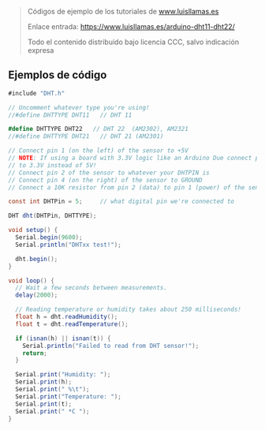 > Códigos de ejemplo de los tutoriales de www.luisllamas.es
>
> Enlace entrada: https://www.luisllamas.es/arduino-dht11-dht22/
>
> Todo el contenido distribuido bajo licencia CCC, salvo indicación expresa

## Ejemplos de código
```csharp
#include "DHT.h"

// Uncomment whatever type you're using!
//#define DHTTYPE DHT11   // DHT 11

#define DHTTYPE DHT22   // DHT 22  (AM2302), AM2321
//#define DHTTYPE DHT21   // DHT 21 (AM2301)

// Connect pin 1 (on the left) of the sensor to +5V
// NOTE: If using a board with 3.3V logic like an Arduino Due connect pin 1
// to 3.3V instead of 5V!
// Connect pin 2 of the sensor to whatever your DHTPIN is
// Connect pin 4 (on the right) of the sensor to GROUND
// Connect a 10K resistor from pin 2 (data) to pin 1 (power) of the sensor

const int DHTPin = 5;     // what digital pin we're connected to

DHT dht(DHTPin, DHTTYPE);

void setup() {
  Serial.begin(9600);
  Serial.println("DHTxx test!");

  dht.begin();
}

void loop() {
  // Wait a few seconds between measurements.
  delay(2000);

  // Reading temperature or humidity takes about 250 milliseconds!
  float h = dht.readHumidity();
  float t = dht.readTemperature();

  if (isnan(h) || isnan(t)) {
    Serial.println("Failed to read from DHT sensor!");
    return;
  }

  Serial.print("Humidity: ");
  Serial.print(h);
  Serial.print(" %\t");
  Serial.print("Temperature: ");
  Serial.print(t);
  Serial.print(" *C ");
}
```


